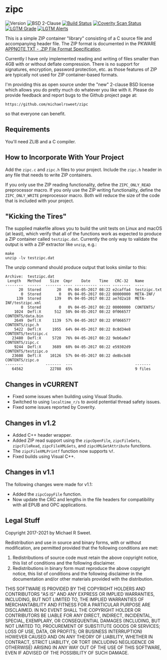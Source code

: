 # zipc

![Version](https://img.shields.io/github/v/release/michaelrsweet/zipc?include_prereleases)
![BSD 2-Clause](https://img.shields.io/github/license/michaelrsweet/zipc)
[![Build Status](https://travis-ci.com/michaelrsweet/zipc.svg?branch=master)](https://travis-ci.com/github/michaelrsweet/zipc)
[![Coverity Scan Status](https://img.shields.io/coverity/scan/22416.svg)](https://scan.coverity.com/projects/michaelrsweet-zipc)
[![LGTM Grade](https://img.shields.io/lgtm/grade/cpp/github/michaelrsweet/zipc)](https://lgtm.com/projects/g/michaelrsweet/zipc/context:cpp)
[![LGTM Alerts](https://img.shields.io/lgtm/alerts/github/michaelrsweet/zipc)](https://lgtm.com/projects/g/michaelrsweet/zipc/)

This is a simple ZIP container "library" consisting of a C source file and
accompanying header file.  The ZIP format is documented in the PKWARE
[APPNOTE.TXT - .ZIP File Format Specification](http://www.pkware.com/appnote).

Currently I have only implemented reading and writing of files smaller than 4GB
with or without deflate compression.  There is no support for signatures,
encryption, password protection, etc. as those features of ZIP are typically not
used for ZIP container-based formats.

I'm providing this as open source under the "new" 2-clause BSD license which
allows you do pretty much do whatever you like with it.  Please do provide
feedback and report bugs to the Github project page at:

    https://github.com/michaelrsweet/zipc

so that everyone can benefit.


## Requirements

You'll need ZLIB and a C compiler.


## How to Incorporate With Your Project

Add the `zipc.c` and `zipc.h` files to your project.  Include the `zipc.h`
header in any file that needs to write ZIP containers.

If you only use the ZIP reading functionality, define the `ZIPC_ONLY_READ`
preprocessor macro.  If you only use the ZIP writing functionality, define the
`ZIPC_ONLY_WRITE` preprocessor macro.  Both will reduce the size of the code
that is included with your project.


## "Kicking the Tires"

The supplied makefile allows you to build the unit tests on Linux and macOS (at
least), which verify that all of the functions work as expected to produce a
ZIP container called `testzipc.dat`.  Currently the only way to validate the
output is with a ZIP extractor like `unzip`, e.g.:

    make
    unzip -lv testzipc.dat

The unzip command should produce output that looks similar to this:

    Archive:  testzipc.dat
     Length   Method    Size  Cmpr    Date    Time   CRC-32   Name
    --------  ------  ------- ---- ---------- ----- --------  ----
          20  Stored       20   0% 04-05-2017 08:22 e2caffa4  testzipc.txt
           0  Stored        0   0% 04-05-2017 08:22 00000000  META-INF/
         139  Stored      139   0% 04-05-2017 08:22 ae7d2a18  META-INF/testzipc.xml
           0  Stored        0   0% 04-05-2017 08:22 00000000  CONTENTS/
        1024  Defl:X      512  50% 04-05-2017 08:22 0f066577  CONTENTS/data.bin
        2649  Defl:X     1139  57% 04-05-2017 08:22 0f066577  CONTENTS/zipc.h
        5422  Defl:X     1955  64% 04-05-2017 08:22 8c8d34e8  CONTENTS/testzipc.c
       23480  Defl:X     5720  76% 04-05-2017 08:22 9eb6a0e7  CONTENTS/zipc.c
        9244  Defl:X     3689  60% 04-05-2017 08:22 e59302d9  CONTENTS/testzipc.o
       23608  Defl:X    10126  57% 04-05-2017 08:22 de8bcbd8  CONTENTS/zipc.o
    --------          -------  ---                            -------
       64562            22788  65%                            9 files


## Changes in vCURRENT

- Fixed some issues when building using Visual Studio.
- Switched to using `localtime_r/s` to avoid potential thread safety issues.
- Fixed some issues reported by Coverity.


## Changes in v1.2

- Added C++ header wrapper.
- Added ZIP read support using the `zipcOpenFile`, `zipcFileGets`,
  `zipcFileRead`, `zipcFileXMLGets`, and `zipcXMLGetAttribute` functions.
- The `zipcFileXMLPrintf` function now supports `%f`.
- Fixed builds using Visual C++.


## Changes in v1.1

The following changes were made for v1.1:

- Added the `zipcCopyFile` function.
- Now update the CRC and lengths in the file headers for compatibility with all
  EPUB and OPC applications.


## Legal Stuff

Copyright 2017-2021 by Michael R Sweet.

Redistribution and use in source and binary forms, with or without
modification, are permitted provided that the following conditions are met:

1. Redistributions of source code must retain the above copyright notice,
   this list of conditions and the following disclaimer.
2. Redistributions in binary form must reproduce the above copyright notice,
   this list of conditions and the following disclaimer in the documentation
   and/or other materials provided with the distribution.

THIS SOFTWARE IS PROVIDED BY THE COPYRIGHT HOLDERS AND CONTRIBUTORS "AS IS"
AND ANY EXPRESS OR IMPLIED WARRANTIES, INCLUDING, BUT NOT LIMITED TO, THE
IMPLIED WARRANTIES OF MERCHANTABILITY AND FITNESS FOR A PARTICULAR PURPOSE
ARE DISCLAIMED. IN NO EVENT SHALL THE COPYRIGHT HOLDER OR CONTRIBUTORS BE
LIABLE FOR ANY DIRECT, INDIRECT, INCIDENTAL, SPECIAL, EXEMPLARY, OR
CONSEQUENTIAL DAMAGES (INCLUDING, BUT NOT LIMITED TO, PROCUREMENT OF
SUBSTITUTE GOODS OR SERVICES; LOSS OF USE, DATA, OR PROFITS; OR BUSINESS
INTERRUPTION) HOWEVER CAUSED AND ON ANY THEORY OF LIABILITY, WHETHER IN
CONTRACT, STRICT LIABILITY, OR TORT (INCLUDING NEGLIGENCE OR OTHERWISE)
ARISING IN ANY WAY OUT OF THE USE OF THIS SOFTWARE, EVEN IF ADVISED OF THE
POSSIBILITY OF SUCH DAMAGE.
